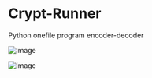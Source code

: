 # Crypt-Runner
Python onefile program encoder-decoder

![image](https://github.com/SeryakovVlad/Crypt-Runner/assets/111441616/f605a96c-8c30-41e5-8894-a67b3fdcfb49)

![image](https://github.com/SeryakovVlad/Crypt-Runner/assets/111441616/ee307cab-fa8e-4e99-9c7c-7565197ad793)
